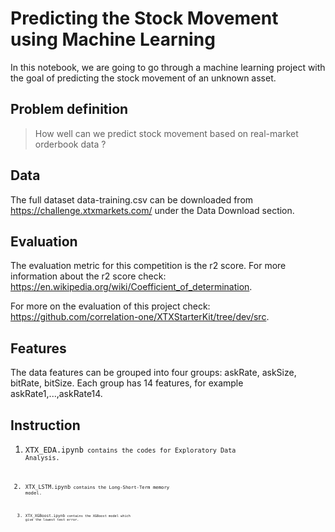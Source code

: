 # Predicting the Stock Movement using Machine Learning

In this notebook, we are going to go through a machine learning project with the goal of predicting the stock movement of an unknown asset.

## Problem definition

> How well can we  predict stock movement based on real-market orderbook data ?

## Data

The full dataset data-training.csv can be downloaded from https://challenge.xtxmarkets.com/ under the Data Download section.

## Evaluation

The evaluation metric for this competition is the r2 score. For more information about the r2 score check: https://en.wikipedia.org/wiki/Coefficient_of_determination.

For more on the evaluation of this project check: https://github.com/correlation-one/XTXStarterKit/tree/dev/src.

## Features

The data features can be grouped into four groups: askRate, askSize, bitRate, bitSize. Each group has 14 features, for example askRate1,...,askRate14. 

## Instruction

1. <code>XTX_EDA.ipynb<code> contains the codes for Exploratory Data Analysis.
  
2. <code>XTX_LSTM.ipynb<code> contains the Long-Short-Term memory model.
  
3. <code>XTX_XGBoost.ipynb<code> contains the XGBoost model which give the lowest test error.  


